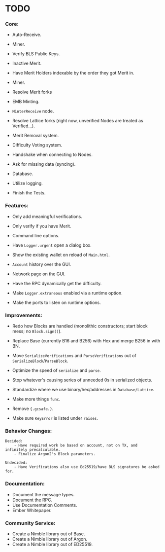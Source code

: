 # TODO

### Core:
- Auto-Receive.
- Miner.

- Verify BLS Public Keys.
- Inactive Merit.
- Have Merit Holders indexable by the order they got Merit in.
- Miner.
- Resolve Merit forks

- EMB Minting.
- `MinterReceive` node.
- Resolve Lattice forks (right now, unverified Nodes are treated as Verified...).

- Merit Removal system.
- Difficulty Voting system.

- Handshake when connecting to Nodes.
- Ask for missing data (syncing).

- Database.

- Utilize logging.
- Finish the Tests.

### Features:
- Only add meaningful verifications.
- Only verify if you have Merit.

- Command line options.

- Have `Logger.urgent` open a dialog box.

- Show the existing wallet on reload of `Main.html`.
- `Account` history over the GUI.
- Network page on the GUI.

- Have the RPC dynamically get the difficulty.

- Make `Logger.extraneous` enabled via a runtime option.
- Make the ports to listen on runtime options.

### Improvements:
- Redo how Blocks are handled (monolithic constructors; start block mess; no `Block.sign()`).

- Replace Base (currently B16 and B256) with Hex and merge B256 in with BN.

- Move `SerializeVerifications` and `ParseVerifications` out of `SerializeBlock`/`ParseBlock`.
- Optimize the speed of `serialize` and `parse`.
- Stop whatever's causing series of unneeded 0s in serialized objects.

- Standardize where we use binary/hex/addresses in `Database/Lattice`.

- Make more things `func`.
- Remove `{.gcsafe.}`.
- Make sure `KeyError` is listed under `raises`.

### Behavior Changes:

    Decided:
        - Have required work be based on account, not on TX, and infinitely precalculable.
        - Finalize Argon2's Block parameters.

    Undecided:
        - Have Verifications also use Ed25519/have BLS signatures be asked for.

### Documentation:
- Document the message types.
- Document the RPC.
- Use Documentation Comments.
- Ember Whitepaper.

### Community Service:
- Create a Nimble library out of Base.
- Create a Nimble library out of Argon.
- Create a Nimble library out of ED25519.

